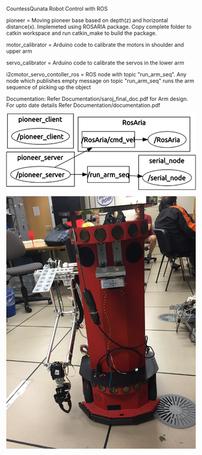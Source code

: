 CountessQunata Robot Control with ROS

pioneer  = Moving pioneer base based on depth(z) and horizontal distance(x). Implemeted using ROSARIA package. Copy complete folder to catkin workspace and  run catkin_make to build the package.

motor_calibrator = Arduino code to calibrate the motors in shoulder and upper arm

servo_calibrator = Arduino code to calibrate the servos in the lower arm

i2cmotor_servo_contoller_ros = ROS node with topic "run_arm_seq". Any node which publishes empty message on topic "run_arm_seq" runs the arm sequence of picking up the object

Documentation: Refer Documentation/saroj_final_doc.pdf for Arm design.  For upto date details Refer Documentation/documentation.pdf  

![Alt text](https://github.com/ntej/CountessQuanta-ROS/blob/master/Images/rosgraph.png "Countess Qunata")

![Alt text](https://github.com/ntej/CountessQuanta-ROS/blob/master/Images/countess_quanta.jpeg "Countess Qunata")

